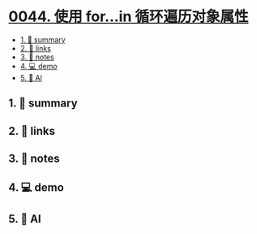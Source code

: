 # [0044. 使用 for...in 循环遍历对象属性](https://github.com/Tdahuyou/javascript/tree/main/0044.%20%E4%BD%BF%E7%94%A8%20for...in%20%E5%BE%AA%E7%8E%AF%E9%81%8D%E5%8E%86%E5%AF%B9%E8%B1%A1%E5%B1%9E%E6%80%A7)


<!-- region:toc -->
- [1. 📝 summary](#1--summary-20)
- [2. 🔗 links](#2--links-20)
- [3. 📒 notes](#3--notes-20)
- [4. 💻 demo](#4--demo-20)
- [5. 🤖 AI](#5--ai-20)
<!-- endregion:toc -->

## 1. 📝 summary

## 2. 🔗 links
## 3. 📒 notes
## 4. 💻 demo
## 5. 🤖 AI
